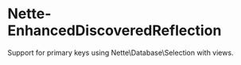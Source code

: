 Nette-EnhancedDiscoveredReflection
==================================

Support for primary keys using Nette\Database\Selection with views.

